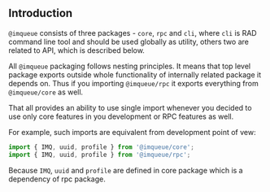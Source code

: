 ## Introduction

`@imqueue` consists of three packages - `core`, `rpc` and `cli`, where `cli` is RAD
command line tool and should be used globally as utility, others two are related
to API, which is described below.

All `@imqueue` packaging follows nesting principles. It means that top level package
exports outside whole functionality of internally related package it depends on.
Thus if you importing `@imqueue/rpc` it exports everything from `@imqueue/core` 
as well.

That all provides an ability to use single import whenever you decided to use only 
core features in you development or RPC features as well.

For example, such imports are equivalent from development point of vew:

~~~typescript
import { IMQ, uuid, profile } from '@imqueue/core';
import { IMQ, uuid, profile } from '@imqueue/rpc';
~~~

Because `IMQ`, `uuid` and `profile` are defined in core package which is a 
dependency of rpc package.
